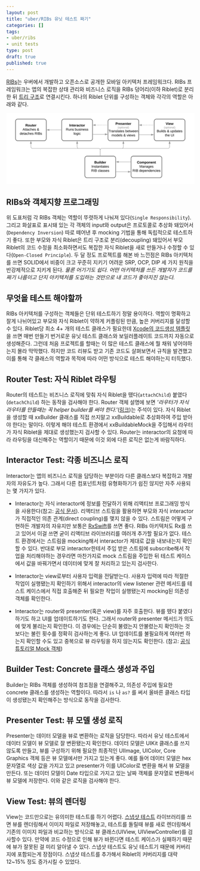 ```yaml
---
layout: post
title: "uber/RIBs 유닛 테스트 짜기"
categories: []
tags:
- uber/ribs
- unit tests
type: post
draft: true
published: true
---
```


[RIBs](https://github.com/uber/RIBs)는 우버에서 개발하고 오픈소스로 공개한 모바일 아키텍처 프레임워크다. RIBs 프레임워크는 앱의 복잡한 상태 관리와 비즈니스 로직을 RIBs 덩어리(이하 Riblet)로 분리한 뒤 [트리 구조](https://github.com/uber/RIBs/wiki#state-management)로 연결시킨다. 하나의 Riblet 단위를 구성하는 객체와 각각의 역할은 아래와 같다.

<img src="/assets/posts/uber-ribs-diagram.png" />

## RIBs와 객체지향 프로그래밍

위 도표처럼 각 RIBs 객체는 역할이 뚜렷하게 나눠져 있다(`Single Responsibility`). 그리고 화살표로 표시돼 있는 각 객체의 input와 output은 프로토콜로 추상화 돼있어서(`Dependency Inversion`) 따로 떼어낸 후 mocking 기법을 통해 독립적으로 테스트하기 좋다. 또한 부모와 자식 Riblet은 트리 구조로 분리(decoupling) 돼있어서 부모 Riblet의 코드 수정을 최소화하면서도 복잡한 자식 Riblet을 새로 만들거나 수정할 수 있다(`Open-Closed Principle`). 두 달 정도 프로젝트를 해본 바 느낀점은 RIBs 아키텍처를 쓰면 SOLID에서 비중이 크고 꾸준히 지키기 어려운 SRP, OCP, DIP 세 가지 원칙을 반강제적으로 지키게 된다. *물론 어기기도 쉽다. 어떤 아키텍처를 쓰든 개발자가 코드를 짜기 나름이고 단지 아키텍처를 도입하는 것만으로 내 코드가 좋아지진 않는다.*

## 무엇을 테스트 해야할까

RIBs 아키텍처를 구성하는 객체들은 단위 테스트하기 정말 용이하다. 역할이 명확하고 잘게 나뉘어있고 부모와 자식 Riblet이 약하게 커플링된 만큼, 높은 커버리지를 달성할 수 있다. Riblet당 최소 4+ 개의 테스트 클래스가 필요한데 [Xcode의 코드생성 템플릿](https://github.com/uber/RIBs/tree/master/ios/tooling)을 쓰면 매번 만들기 번거로운 유닛 테스트 클래스와 보일러플레이트 코드까지 자동으로 생성해준다. 그런데 처음 프로젝트를 할때는 이 많은 테스트 클래스에 뭘 채워 넣어야하는지 몰라 막막했다. 하지만 코드 리뷰도 받고 기존 코드도 살펴보면서 규칙을 발견했고 이를 통해 각 클래스의 역할과 목적에 따라 어떤 방식으로 테스트 해야하는지 터득했다.

## Router Test: 자식 Riblet 라우팅

Router의 테스트는 비즈니스 로직에 맞춰 자식 Riblet을 뗐다(`attachChild`) 붙였다(`detachChild`) 하는 동작을 검사해야 한다. Router 객체 설명에 보면 *'라우터가 자식 라우터를 만들때는 꼭 helper builder를 써야 한다.'*([링크](https://github.com/uber/RIBs/blob/master/ios/RIBs/Classes/Router.swift#L75))는 주석이 있다. 자식 Riblet을 생성할 때 xxBuilder 클래스를 직접 쓰지말고 xxBuildable로 추상화하여 주입 받아야 한다는 말이다. 이렇게 해야 테스트 환경에서 xxBuildableMock을 주입해서 라우터가 자식 Riblet을 제대로 생성했는지 검사할 수 있다. Router는 interactor의 요청에 따라 라우팅을 대신해주는 역할이기 때문에 이것 외에 다른 로직은 없는게 바람직하다.

## Interactor Test: 각종 비즈니스 로직

Interactor는 앱의 비즈니스 로직을 담당하는 부분이라 다른 클래스보다 복잡하고 개발자의 자유도가 높다. 그래서 다른 컴포넌트처럼 유형화하기가 쉽진 않지만 자주 사용되는 몇 가지가 있다.

- Interactor는 자식 interactor에 정보를 전달하기 위해 리액티브 프로그래밍 방식을 사용한다(참고: [공식 문서](https://github.com/uber/RIBs/wiki#communication-between-ribs)). 리액티브 스트림을 활용하면 부모와 자식 interactor가 직접적인 의존 관계(direct coupling)를 맺지 않을 수 있다. 스트림은 어떻게 구현하든 개발자의 자유지만 보통은 [RxSwift](https://github.com/ReactiveX/RxSwift)를 쓰면 좋다. RIBs 아키텍처도 Rx를 쓰고 있어서 이걸 쓰면 굳이 리액티브 라이브러리를 여러개 추가할 필요가 없다. 테스트 환경에서는 스트림을 mocking해서 interactor가 제대로 값을 내보내는지 확인할 수 있다. 반대로 부모 interactor한테서 주입 받은 스트림에 subscribe해서 작업을 처리해야하는 경우라면 마찬가지로 mock 스트림을 주입한 뒤 테스트 케이스에서 값을 바꿔가면서 데이터에 맞게 잘 처리하고 있는지 검사한다.

- Interactor는 view로부터 사용자 입력을 전달받는다. 사용자 입력에 따라 적절한 작업이 실행됐는지 확인하기 위해서 interactor의 view listener 관련 메서드를 테스트 케이스에서 직접 호출해준 뒤 필요한 작업이 실행됐는지 mocking된 의존성 객체를 확인한다.

- Interactor는 router와 presenter(혹은 view)를 자주 호출한다. 뷰를 뗐다 붙였다 하기도 하고 UI를 업데이트하기도 한다. 그래서 router와 presenter 메서드가 의도에 맞게 불리는지 확인한다. 이 경우에는 단순히 불렸는지 안불렸는지 확인하는 것보다는 불린 횟수를 정확히 검사하는게 좋다. UI 업데이트를 불필요하게 여러번 하는지 확인할 수도 있고 중복으로 뷰 라우팅을 하지 않는지도 확인한다. (참고: [공식 튜토리얼 Mock 객체](https://github.com/uber/RIBs/blob/master/ios/tutorials/tutorial2/TicTacToeTests/TicTacToeMocks.swift))

## Builder Test: Concrete 클래스 생성과 주입

Builder는 RIBs 객체를 생성하여 참조점을 연결해주고, 의존성 주입에 필요한 concrete 클래스를 생성하는 역할이다. 따라서 `is` 나 `as?` 를 써서 올바른 클래스 타입이 생성됐는지 확인해주는 방식으로 동작을 검사한다.

## Presenter Test: 뷰 모델 생성 로직

Presenter는 데이터 모델을 뷰로 변환하는 로직을 담당한다. 따라서 유닛 테스트에서 데이터 모델이 뷰 모델로 잘 변환됐는지 확인한다. 데이터 모델은 UIKit 클래스를 쓰지 않도록 만들고, 뷰를 구성하기 위해 필요한 최종적인 UIImage, UIColor, Core Graphics 객체 등은 뷰 모델에서만 가지고 있는게 좋다. 예를 들어 데이터 모델은 hex 문자열로 색상 값을 가지고 있고 presenter가 이를 UIColor로 변환을 해서 뷰 모델을 만든다. 또는 데이터 모델이 Date 타입으로 가지고 있는 날짜 객체를 문자열로 변환해서 뷰 모델에 저장한다. 이와 같은 로직을 검사해야 한다.

## View Test: 뷰의 렌더링

View는 코드만으로는 유의미한 테스트를 하기 어렵다. [스냅샷 테스트](https://github.com/uber/ios-snapshot-test-case) 라이브러리를 쓰면 뷰를 렌더링해서 이미지 파일로 저장해놓고, 테스트를 돌릴때 뷰를 새로 렌더링해서 기존의 이미지 파일과 비교하는 방식으로 뷰 클래스(UIView, UIViewController)를 검사할수 있다. 만약에 코드 수정으로 인해 뷰가 바뀐다면 테스트 케이스가 실패하기 때문에 뷰가 잘못된 걸 미리 알아낼 수 있다. 스냅샷 테스트도 유닛 테스트기 때문에 커버리지에 포함되는게 장점이다. 스냅샷 테스트를 추가해서 Riblet의 커버리지를 대략 12~15% 정도 증가시킬 수 있었다.
